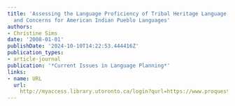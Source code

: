 ```yaml
---
title: 'Assessing the Language Proficiency of Tribal Heritage Language Learners: Issues
  and Concerns for American Indian Pueblo Languages'
authors:
- Christine Sims
date: '2008-01-01'
publishDate: '2024-10-10T14:22:53.444416Z'
publication_types:
- article-journal
publication: '*Current Issues in Language Planning*'
links:
- name: URL
  url: 
    http://myaccess.library.utoronto.ca/login?qurl=https://www.proquest.com/docview/61918600?accountid=14771&bdid=38382&_bd=OoW8L3lBUVReFjabNVTBtCEs18o%3D
---
```

